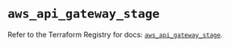# `aws_api_gateway_stage`

Refer to the Terraform Registry for docs: [`aws_api_gateway_stage`](https://registry.terraform.io/providers/hashicorp/aws/5.44.0/docs/resources/api_gateway_stage).
